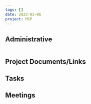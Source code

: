 ```yaml
---
tags: []
date: 2023-03-06
project: MSP
---
```


## Administrative
```dataviewjs
```

## Project Documents/Links

## Tasks

## Meetings
